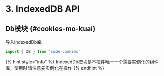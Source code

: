 # 3. IndexedDB API

## Db模块 {#cookies-mo-kuai}

导入indexedDb库:

```javascript
import { DB } from 'code-cookies'
```

{% hint style="info" %}
IndexedDb模块是本插件唯一一个需要实例化的组件库，使用时请注意先实例化在操作
{% endhint %}



